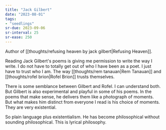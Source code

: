 ```yaml
---
title: "Jack Gilbert"
date: "2023-08-01"
tags:
- "seedlings"
sr-due: 2023-09-06
sr-interval: 25
sr-ease: 250
---
```


Author of [[thoughts/refusing heaven by jack gilbert|Refusing Heaven]].

Reading Jack Gilbert's poems is giving me permission to write the way I write. I do not have to totally get out of who I have been as a poet. I just have to trust who I am. The way [[thoughts/rem tanauan|Rem Tanauan]] and [[thoughts/rofel brion|Rofel Brion]] trusts themselves.

There is some semblance between Gilbert and Rofel. I can understand both. But Gilbert is also experimental and playful in some of his poems. In the poems that make sense, he delivers them like a photograph of moments. But what makes him distinct from everyone I read is his choice of moments. They are very existential.

So plain language plus existentialism. He has become philosophical without sounding philosophical. This is lyrical philosophy.